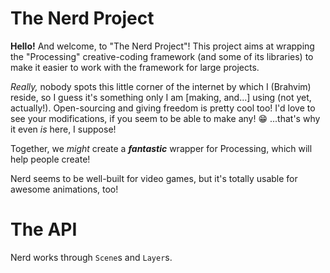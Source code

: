 # The Nerd Project
**Hello!** And welcome, to "The Nerd Project"! This project aims at wrapping the "Processing" creative-coding framework
(and some of its libraries) to make it easier to work with the framework for large projects.

*Really,* nobody spots this little corner of the internet by which I (Brahvim) reside, so I guess it's something only I 
am [making, and...] using (not yet, actually!). Open-sourcing and giving freedom is pretty cool too!
I'd love to see your modifications, if you seem to be able to make any! :grin:
...that's why it even *is* here, I suppose!

Together, we *might* create a ***fantastic*** wrapper for Processing, which will help people create!

Nerd seems to be well-built for video games, but it's totally usable for awesome animations, too!

# The API
Nerd works through `Scene`s and `Layer`s.
